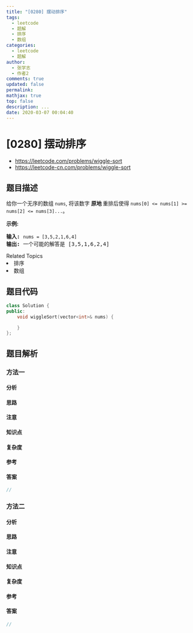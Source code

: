 ```yaml
---
title: "[0280] 摆动排序"
tags:
  - leetcode
  - 题解
  - 排序
  - 数组
categories:
  - leetcode
  - 题解
author:
  - 张学志
  - 作者2
comments: true
updated: false
permalink:
mathjax: true
top: false
description: ...
date: 2020-03-07 00:04:40
---
```



# [0280] 摆动排序
* https://leetcode.com/problems/wiggle-sort
* https://leetcode-cn.com/problems/wiggle-sort


## 题目描述

<p>给你一个无序的数组&nbsp;<code>nums</code>, 将该数字&nbsp;<strong>原地&nbsp;</strong>重排后使得&nbsp;<code>nums[0] &lt;= nums[1] &gt;= nums[2] &lt;= nums[3]...</code>。</p>

<p><strong>示例:</strong></p>

<pre><strong>输入:</strong> <code>nums = [3,5,2,1,6,4]</code>
<strong>输出:</strong> 一个可能的解答是 [3,5,1,6,2,4]</pre>
<div><div>Related Topics</div><div><li>排序</li><li>数组</li></div></div>


## 题目代码

```cpp
class Solution {
public:
    void wiggleSort(vector<int>& nums) {

    }
};
```


## 题目解析


### 方法一

#### 分析

#### 思路

#### 注意

#### 知识点

#### 复杂度

#### 参考

#### 答案

```cpp
//
```


### 方法二

#### 分析

#### 思路

#### 注意

#### 知识点

#### 复杂度

#### 参考

#### 答案

```cpp
//
```


